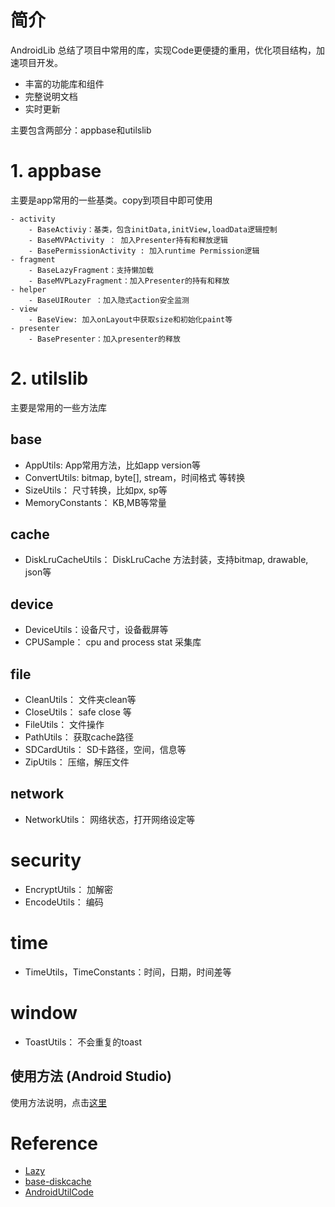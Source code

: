 # 简介

AndroidLib 总结了项目中常用的库，实现Code更便捷的重用，优化项目结构，加速项目开发。

- 丰富的功能库和组件
- 完整说明文档
- 实时更新


主要包含两部分：appbase和utilslib

# 1. appbase

主要是app常用的一些基类。copy到项目中即可使用

    - activity
        - BaseActiviy：基类，包含initData,initView,loadData逻辑控制
        - BaseMVPActivity ： 加入Presenter持有和释放逻辑
        - BasePermissionActivity : 加入runtime Permission逻辑 
    - fragment
        - BaseLazyFragment：支持懒加载
        - BaseMVPLazyFragment：加入Presenter的持有和释放
    - helper
        - BaseUIRouter ：加入隐式action安全监测
    - view
        - BaseView: 加入onLayout中获取size和初始化paint等
    - presenter
        - BasePresenter：加入presenter的释放

# 2. utilslib

主要是常用的一些方法库

## base

- AppUtils: App常用方法，比如app version等
- ConvertUtils: bitmap, byte[], stream，时间格式 等转换
- SizeUtils： 尺寸转换，比如px, sp等
- MemoryConstants： KB,MB等常量

## cache

- DiskLruCacheUtils： DiskLruCache 方法封装，支持bitmap, drawable, json等


## device

- DeviceUtils：设备尺寸，设备截屏等
- CPUSample： cpu and process stat 采集库

## file

- CleanUtils： 文件夹clean等
- CloseUtils： safe close 等
- FileUtils： 文件操作
- PathUtils： 获取cache路径
- SDCardUtils： SD卡路径，空间，信息等
- ZipUtils： 压缩，解压文件

## network

- NetworkUtils： 网络状态，打开网络设定等

# security

- EncryptUtils： 加解密
- EncodeUtils： 编码

# time

- TimeUtils，TimeConstants：时间，日期，时间差等

# window

- ToastUtils： 不会重复的toast

## 使用方法 (Android Studio)

使用方法说明，点击[这里](https://github.com/vivianking6855/android-library/tree/master/AndroidLib/AndroidLib)

# Reference

- [Lazy](https://github.com/l123456789jy/Lazy)
- [base-diskcache](https://github.com/hongyangAndroid/base-diskcache)
- [AndroidUtilCode](https://github.com/Blankj/AndroidUtilCode)

